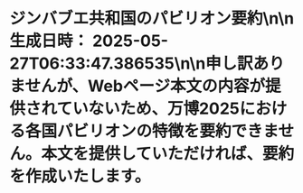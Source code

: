 # ジンバブエ共和国のパビリオン要約\n\n**生成日時：** 2025-05-27T06:33:47.386535\n\n申し訳ありませんが、Webページ本文の内容が提供されていないため、万博2025における各国パビリオンの特徴を要約できません。本文を提供していただければ、要約を作成いたします。